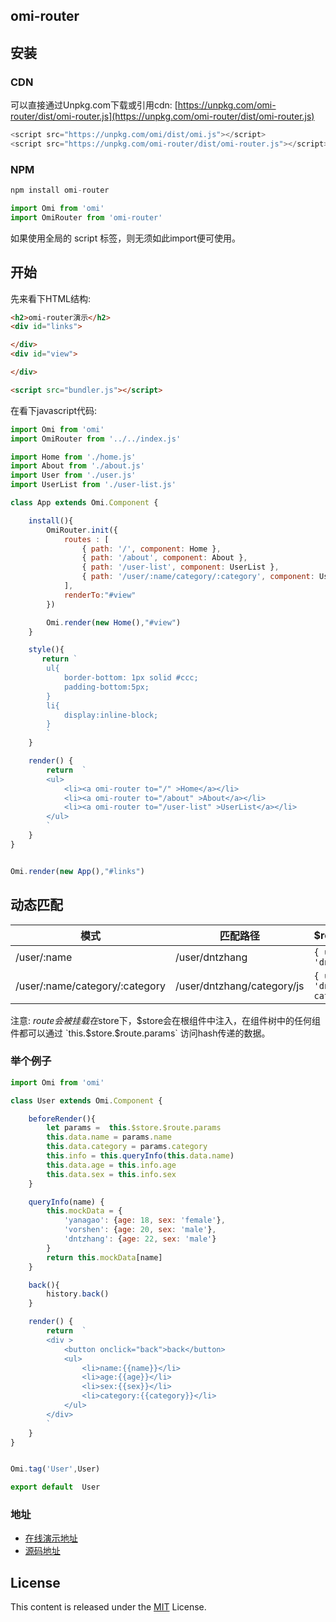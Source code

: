 ﻿## omi-router

## 安装

### CDN
可以直接通过Unpkg.com下载或引用cdn: [https://unpkg.com/omi-router/dist/omi-router.js](https://unpkg.com/omi-router/dist/omi-router.js)

```js
<script src="https://unpkg.com/omi/dist/omi.js"></script>
<script src="https://unpkg.com/omi-router/dist/omi-router.js"></script>
```

### NPM

```js
npm install omi-router
```

```js
import Omi from 'omi'
import OmiRouter from 'omi-router'
```

如果使用全局的 script 标签，则无须如此import便可使用。

## 开始

先来看下HTML结构:

``` html
<h2>omi-router演示</h2>
<div id="links">

</div>
<div id="view">

</div>

<script src="bundler.js"></script>
```

在看下javascript代码:

```js
import Omi from 'omi'
import OmiRouter from '../../index.js'

import Home from './home.js'
import About from './about.js'
import User from './user.js'
import UserList from './user-list.js'

class App extends Omi.Component {

    install(){
        OmiRouter.init({
            routes : [
                { path: '/', component: Home },
                { path: '/about', component: About },
                { path: '/user-list', component: UserList },
                { path: '/user/:name/category/:category', component: User }
            ],
            renderTo:"#view"
        })

        Omi.render(new Home(),"#view")
    }

    style(){
       return `
        ul{
            border-bottom: 1px solid #ccc;
            padding-bottom:5px;
        }
        li{
            display:inline-block;
        }
        `
    }

    render() {
        return  `
        <ul>
            <li><a omi-router to="/" >Home</a></li>
            <li><a omi-router to="/about" >About</a></li>
            <li><a omi-router to="/user-list" >UserList</a></li>
        </ul>
        `
    }
}


Omi.render(new App(),"#links")
```

## 动态匹配

| 模式 | 匹配路径 | $route.params |
|---------|------|--------|
| /user/:name | /user/dntzhang | `{ username: 'dntzhang' }` |
| /user/:name/category/:category | /user/dntzhang/category/js | `{ username: 'dntzhang', category: js }` |

注意: $route 会被挂载在$store下，$store会在根组件中注入，在组件树中的任何组件都可以通过 `this.$store.$route.params` 访问hash传递的数据。 

### 举个例子

```js
import Omi from 'omi'

class User extends Omi.Component {

    beforeRender(){
        let params =  this.$store.$route.params
        this.data.name = params.name
        this.data.category = params.category
        this.info = this.queryInfo(this.data.name)
        this.data.age = this.info.age
        this.data.sex = this.info.sex
    }

    queryInfo(name) {
        this.mockData = {
            'yanagao': {age: 18, sex: 'female'},
            'vorshen': {age: 20, sex: 'male'},
            'dntzhang': {age: 22, sex: 'male'}
        }
        return this.mockData[name]
    }

    back(){
        history.back()
    }

    render() {
        return  `
      	<div >
      	    <button onclick="back">back</button>
      	    <ul>
      	        <li>name:{{name}}</li>
      	        <li>age:{{age}}</li>
      	        <li>sex:{{sex}}</li>
      	        <li>category:{{category}}</li>
      	    </ul>
      	</div>
  		`
    }
}


Omi.tag('User',User)

export default  User
```

### 地址

* [在线演示地址](http://alloyteam.github.io/omi/plugins/omi-router/example/simple/)
* [源码地址](https://github.com/AlloyTeam/omi/tree/master/plugins/omi-router/example/simple)

## License
This content is released under the [MIT](http://opensource.org/licenses/MIT) License.
